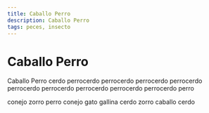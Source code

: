 ```yaml
---
title: Caballo Perro
description: Caballo Perro
tags: peces, insecto
---
```


# Caballo Perro

Caballo Perro cerdo perrocerdo perrocerdo perrocerdo perrocerdo perrocerdo perrocerdo perrocerdo perrocerdo perrocerdo perro

conejo zorro perro conejo gato gallina cerdo zorro caballo cerdo